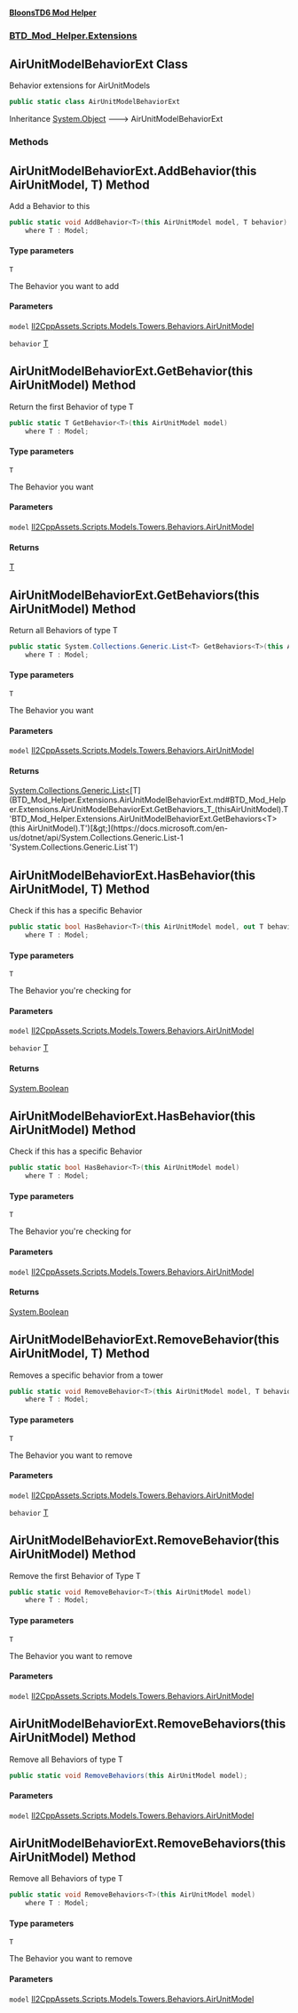 #### [BloonsTD6 Mod Helper](README.md 'README')
### [BTD_Mod_Helper.Extensions](README.md#BTD_Mod_Helper.Extensions 'BTD_Mod_Helper.Extensions')

## AirUnitModelBehaviorExt Class

Behavior extensions for AirUnitModels

```csharp
public static class AirUnitModelBehaviorExt
```

Inheritance [System.Object](https://docs.microsoft.com/en-us/dotnet/api/System.Object 'System.Object') &#129106; AirUnitModelBehaviorExt
### Methods

<a name='BTD_Mod_Helper.Extensions.AirUnitModelBehaviorExt.AddBehavior_T_(thisAirUnitModel,T)'></a>

## AirUnitModelBehaviorExt.AddBehavior<T>(this AirUnitModel, T) Method

Add a Behavior to this

```csharp
public static void AddBehavior<T>(this AirUnitModel model, T behavior)
    where T : Model;
```
#### Type parameters

<a name='BTD_Mod_Helper.Extensions.AirUnitModelBehaviorExt.AddBehavior_T_(thisAirUnitModel,T).T'></a>

`T`

The Behavior you want to add
#### Parameters

<a name='BTD_Mod_Helper.Extensions.AirUnitModelBehaviorExt.AddBehavior_T_(thisAirUnitModel,T).model'></a>

`model` [Il2CppAssets.Scripts.Models.Towers.Behaviors.AirUnitModel](https://docs.microsoft.com/en-us/dotnet/api/Il2CppAssets.Scripts.Models.Towers.Behaviors.AirUnitModel 'Il2CppAssets.Scripts.Models.Towers.Behaviors.AirUnitModel')

<a name='BTD_Mod_Helper.Extensions.AirUnitModelBehaviorExt.AddBehavior_T_(thisAirUnitModel,T).behavior'></a>

`behavior` [T](BTD_Mod_Helper.Extensions.AirUnitModelBehaviorExt.md#BTD_Mod_Helper.Extensions.AirUnitModelBehaviorExt.AddBehavior_T_(thisAirUnitModel,T).T 'BTD_Mod_Helper.Extensions.AirUnitModelBehaviorExt.AddBehavior<T>(this AirUnitModel, T).T')

<a name='BTD_Mod_Helper.Extensions.AirUnitModelBehaviorExt.GetBehavior_T_(thisAirUnitModel)'></a>

## AirUnitModelBehaviorExt.GetBehavior<T>(this AirUnitModel) Method

Return the first Behavior of type T

```csharp
public static T GetBehavior<T>(this AirUnitModel model)
    where T : Model;
```
#### Type parameters

<a name='BTD_Mod_Helper.Extensions.AirUnitModelBehaviorExt.GetBehavior_T_(thisAirUnitModel).T'></a>

`T`

The Behavior you want
#### Parameters

<a name='BTD_Mod_Helper.Extensions.AirUnitModelBehaviorExt.GetBehavior_T_(thisAirUnitModel).model'></a>

`model` [Il2CppAssets.Scripts.Models.Towers.Behaviors.AirUnitModel](https://docs.microsoft.com/en-us/dotnet/api/Il2CppAssets.Scripts.Models.Towers.Behaviors.AirUnitModel 'Il2CppAssets.Scripts.Models.Towers.Behaviors.AirUnitModel')

#### Returns
[T](BTD_Mod_Helper.Extensions.AirUnitModelBehaviorExt.md#BTD_Mod_Helper.Extensions.AirUnitModelBehaviorExt.GetBehavior_T_(thisAirUnitModel).T 'BTD_Mod_Helper.Extensions.AirUnitModelBehaviorExt.GetBehavior<T>(this AirUnitModel).T')

<a name='BTD_Mod_Helper.Extensions.AirUnitModelBehaviorExt.GetBehaviors_T_(thisAirUnitModel)'></a>

## AirUnitModelBehaviorExt.GetBehaviors<T>(this AirUnitModel) Method

Return all Behaviors of type T

```csharp
public static System.Collections.Generic.List<T> GetBehaviors<T>(this AirUnitModel model)
    where T : Model;
```
#### Type parameters

<a name='BTD_Mod_Helper.Extensions.AirUnitModelBehaviorExt.GetBehaviors_T_(thisAirUnitModel).T'></a>

`T`

The Behavior you want
#### Parameters

<a name='BTD_Mod_Helper.Extensions.AirUnitModelBehaviorExt.GetBehaviors_T_(thisAirUnitModel).model'></a>

`model` [Il2CppAssets.Scripts.Models.Towers.Behaviors.AirUnitModel](https://docs.microsoft.com/en-us/dotnet/api/Il2CppAssets.Scripts.Models.Towers.Behaviors.AirUnitModel 'Il2CppAssets.Scripts.Models.Towers.Behaviors.AirUnitModel')

#### Returns
[System.Collections.Generic.List&lt;](https://docs.microsoft.com/en-us/dotnet/api/System.Collections.Generic.List-1 'System.Collections.Generic.List`1')[T](BTD_Mod_Helper.Extensions.AirUnitModelBehaviorExt.md#BTD_Mod_Helper.Extensions.AirUnitModelBehaviorExt.GetBehaviors_T_(thisAirUnitModel).T 'BTD_Mod_Helper.Extensions.AirUnitModelBehaviorExt.GetBehaviors<T>(this AirUnitModel).T')[&gt;](https://docs.microsoft.com/en-us/dotnet/api/System.Collections.Generic.List-1 'System.Collections.Generic.List`1')

<a name='BTD_Mod_Helper.Extensions.AirUnitModelBehaviorExt.HasBehavior_T_(thisAirUnitModel,T)'></a>

## AirUnitModelBehaviorExt.HasBehavior<T>(this AirUnitModel, T) Method

Check if this has a specific Behavior

```csharp
public static bool HasBehavior<T>(this AirUnitModel model, out T behavior)
    where T : Model;
```
#### Type parameters

<a name='BTD_Mod_Helper.Extensions.AirUnitModelBehaviorExt.HasBehavior_T_(thisAirUnitModel,T).T'></a>

`T`

The Behavior you're checking for
#### Parameters

<a name='BTD_Mod_Helper.Extensions.AirUnitModelBehaviorExt.HasBehavior_T_(thisAirUnitModel,T).model'></a>

`model` [Il2CppAssets.Scripts.Models.Towers.Behaviors.AirUnitModel](https://docs.microsoft.com/en-us/dotnet/api/Il2CppAssets.Scripts.Models.Towers.Behaviors.AirUnitModel 'Il2CppAssets.Scripts.Models.Towers.Behaviors.AirUnitModel')

<a name='BTD_Mod_Helper.Extensions.AirUnitModelBehaviorExt.HasBehavior_T_(thisAirUnitModel,T).behavior'></a>

`behavior` [T](BTD_Mod_Helper.Extensions.AirUnitModelBehaviorExt.md#BTD_Mod_Helper.Extensions.AirUnitModelBehaviorExt.HasBehavior_T_(thisAirUnitModel,T).T 'BTD_Mod_Helper.Extensions.AirUnitModelBehaviorExt.HasBehavior<T>(this AirUnitModel, T).T')

#### Returns
[System.Boolean](https://docs.microsoft.com/en-us/dotnet/api/System.Boolean 'System.Boolean')

<a name='BTD_Mod_Helper.Extensions.AirUnitModelBehaviorExt.HasBehavior_T_(thisAirUnitModel)'></a>

## AirUnitModelBehaviorExt.HasBehavior<T>(this AirUnitModel) Method

Check if this has a specific Behavior

```csharp
public static bool HasBehavior<T>(this AirUnitModel model)
    where T : Model;
```
#### Type parameters

<a name='BTD_Mod_Helper.Extensions.AirUnitModelBehaviorExt.HasBehavior_T_(thisAirUnitModel).T'></a>

`T`

The Behavior you're checking for
#### Parameters

<a name='BTD_Mod_Helper.Extensions.AirUnitModelBehaviorExt.HasBehavior_T_(thisAirUnitModel).model'></a>

`model` [Il2CppAssets.Scripts.Models.Towers.Behaviors.AirUnitModel](https://docs.microsoft.com/en-us/dotnet/api/Il2CppAssets.Scripts.Models.Towers.Behaviors.AirUnitModel 'Il2CppAssets.Scripts.Models.Towers.Behaviors.AirUnitModel')

#### Returns
[System.Boolean](https://docs.microsoft.com/en-us/dotnet/api/System.Boolean 'System.Boolean')

<a name='BTD_Mod_Helper.Extensions.AirUnitModelBehaviorExt.RemoveBehavior_T_(thisAirUnitModel,T)'></a>

## AirUnitModelBehaviorExt.RemoveBehavior<T>(this AirUnitModel, T) Method

Removes a specific behavior from a tower

```csharp
public static void RemoveBehavior<T>(this AirUnitModel model, T behavior)
    where T : Model;
```
#### Type parameters

<a name='BTD_Mod_Helper.Extensions.AirUnitModelBehaviorExt.RemoveBehavior_T_(thisAirUnitModel,T).T'></a>

`T`

The Behavior you want to remove
#### Parameters

<a name='BTD_Mod_Helper.Extensions.AirUnitModelBehaviorExt.RemoveBehavior_T_(thisAirUnitModel,T).model'></a>

`model` [Il2CppAssets.Scripts.Models.Towers.Behaviors.AirUnitModel](https://docs.microsoft.com/en-us/dotnet/api/Il2CppAssets.Scripts.Models.Towers.Behaviors.AirUnitModel 'Il2CppAssets.Scripts.Models.Towers.Behaviors.AirUnitModel')

<a name='BTD_Mod_Helper.Extensions.AirUnitModelBehaviorExt.RemoveBehavior_T_(thisAirUnitModel,T).behavior'></a>

`behavior` [T](BTD_Mod_Helper.Extensions.AirUnitModelBehaviorExt.md#BTD_Mod_Helper.Extensions.AirUnitModelBehaviorExt.RemoveBehavior_T_(thisAirUnitModel,T).T 'BTD_Mod_Helper.Extensions.AirUnitModelBehaviorExt.RemoveBehavior<T>(this AirUnitModel, T).T')

<a name='BTD_Mod_Helper.Extensions.AirUnitModelBehaviorExt.RemoveBehavior_T_(thisAirUnitModel)'></a>

## AirUnitModelBehaviorExt.RemoveBehavior<T>(this AirUnitModel) Method

Remove the first Behavior of Type T

```csharp
public static void RemoveBehavior<T>(this AirUnitModel model)
    where T : Model;
```
#### Type parameters

<a name='BTD_Mod_Helper.Extensions.AirUnitModelBehaviorExt.RemoveBehavior_T_(thisAirUnitModel).T'></a>

`T`

The Behavior you want to remove
#### Parameters

<a name='BTD_Mod_Helper.Extensions.AirUnitModelBehaviorExt.RemoveBehavior_T_(thisAirUnitModel).model'></a>

`model` [Il2CppAssets.Scripts.Models.Towers.Behaviors.AirUnitModel](https://docs.microsoft.com/en-us/dotnet/api/Il2CppAssets.Scripts.Models.Towers.Behaviors.AirUnitModel 'Il2CppAssets.Scripts.Models.Towers.Behaviors.AirUnitModel')

<a name='BTD_Mod_Helper.Extensions.AirUnitModelBehaviorExt.RemoveBehaviors(thisAirUnitModel)'></a>

## AirUnitModelBehaviorExt.RemoveBehaviors(this AirUnitModel) Method

Remove all Behaviors of type T

```csharp
public static void RemoveBehaviors(this AirUnitModel model);
```
#### Parameters

<a name='BTD_Mod_Helper.Extensions.AirUnitModelBehaviorExt.RemoveBehaviors(thisAirUnitModel).model'></a>

`model` [Il2CppAssets.Scripts.Models.Towers.Behaviors.AirUnitModel](https://docs.microsoft.com/en-us/dotnet/api/Il2CppAssets.Scripts.Models.Towers.Behaviors.AirUnitModel 'Il2CppAssets.Scripts.Models.Towers.Behaviors.AirUnitModel')

<a name='BTD_Mod_Helper.Extensions.AirUnitModelBehaviorExt.RemoveBehaviors_T_(thisAirUnitModel)'></a>

## AirUnitModelBehaviorExt.RemoveBehaviors<T>(this AirUnitModel) Method

Remove all Behaviors of type T

```csharp
public static void RemoveBehaviors<T>(this AirUnitModel model)
    where T : Model;
```
#### Type parameters

<a name='BTD_Mod_Helper.Extensions.AirUnitModelBehaviorExt.RemoveBehaviors_T_(thisAirUnitModel).T'></a>

`T`

The Behavior you want to remove
#### Parameters

<a name='BTD_Mod_Helper.Extensions.AirUnitModelBehaviorExt.RemoveBehaviors_T_(thisAirUnitModel).model'></a>

`model` [Il2CppAssets.Scripts.Models.Towers.Behaviors.AirUnitModel](https://docs.microsoft.com/en-us/dotnet/api/Il2CppAssets.Scripts.Models.Towers.Behaviors.AirUnitModel 'Il2CppAssets.Scripts.Models.Towers.Behaviors.AirUnitModel')